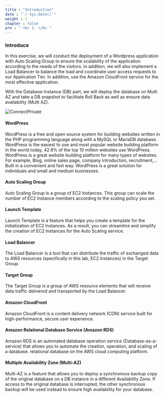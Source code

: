 ```yaml
---
title : "Introduction"
date : "`r Sys.Date()`"
weight : 1
chapter : false
pre : " <b> 1. </b> "
---
```


### Introduce
In this exercise, we will conduct the deployment of a Wordpress application with Auto Scaling Group to ensure the scalability of the application according to the needs of the visitors. In addition, we will also implement a Load Balancer to balance the load and coordinate user access requests to our Application Tier. In addition, use the Amazon CloudFront service for the most effective application.

With the Database Instance (DB) part, we will deploy the database on Multi AZ and take a DB snapshot to facilitate Roll Back as well as ensure data availability (Multi AZ).
 
![ConnectPrivate](/images/diagram-wordpress-on-aws-cloud.png#left)

#### WordPress
WordPress is a free and open source system for building websites written in the PHP programming language along with a MySQL or MariaDB database.
WordPress is the easiest to use and most popular website building platform in the world today, 42.8% of the top 10 million websites use WordPress.
WordPress is a great website building platform for many types of websites. For example, Blog, online sales page, company introduction, recruitment,... Built in a convenient and fast way. WordPress is a great solution for individuals and small and medium businesses.

#### Auto Scaling Group
Auto Scaling Group is a group of EC2 Instances. This group can scale the number of EC2 Instance members according to the scaling policy you set.

#### Launch Template
Launch Template is a feature that helps you create a template for the initialization of EC2 Instances. As a result, you can streamline and simplify the creation of EC2 Instances for the Auto Scaling service.

#### Load Balancer
The Load Balancer is a tool that can distribute the traffic of exchanged data to AWS resources (specifically in this lab, EC2 Instances) in the Target Group.

#### Target Group
The Target Group is a group of AWS resource elements that will receive data traffic delivered and transported by the Load Balancer.

#### Amazon CloudFront
Amazon CloudFront is a content delivery network (CDN) service built for high-performance, secure user experience.

#### Amazon Relational Database Service (Amazon RDS)
Amazon RDS is an automated database operation service (Database-as-a-service) that allows you to automate the creation, operation, and scaling of a database. relational database on the AWS cloud computing platform.

#### Multiple Availability Zone (Multi-AZ)
Multi-AZ is a feature that allows you to deploy a synchronous backup copy of the original database on a DB instance in a different Availability Zone. If access to the original database is interrupted, the other synchronous backup will be used instead to ensure high availability for your database.